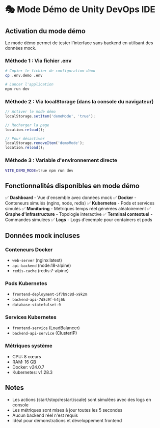 # 🎭 Mode Démo de Unity DevOps IDE

## Activation du mode démo

Le mode démo permet de tester l'interface sans backend en utilisant des données mock.

### Méthode 1 : Via fichier .env

```bash
# Copier le fichier de configuration démo
cp .env.demo .env

# Lancer l'application
npm run dev
```

### Méthode 2 : Via localStorage (dans la console du navigateur)

```javascript
// Activer le mode démo
localStorage.setItem('demoMode', 'true');

// Recharger la page
location.reload();

// Pour désactiver
localStorage.removeItem('demoMode');
location.reload();
```

### Méthode 3 : Variable d'environnement directe

```bash
VITE_DEMO_MODE=true npm run dev
```

## Fonctionnalités disponibles en mode démo

✅ **Dashboard** - Vue d'ensemble avec données mock
✅ **Docker** - Conteneurs simulés (nginx, node, redis)
✅ **Kubernetes** - Pods et services simulés
✅ **Monitoring** - Métriques temps réel générées aléatoirement
✅ **Graphe d'infrastructure** - Topologie interactive
✅ **Terminal contextuel** - Commandes simulées
✅ **Logs** - Logs d'exemple pour containers et pods

## Données mock incluses

### Conteneurs Docker
- `web-server` (nginx:latest)
- `api-backend` (node:18-alpine)
- `redis-cache` (redis:7-alpine)

### Pods Kubernetes
- `frontend-deployment-5f7b9c8d-x9k2m`
- `backend-api-7d8c9f-h4j6k`
- `database-statefulset-0`

### Services Kubernetes
- `frontend-service` (LoadBalancer)
- `backend-api-service` (ClusterIP)

### Métriques système
- CPU: 8 cœurs
- RAM: 16 GB
- Docker: v24.0.7
- Kubernetes: v1.28.3

## Notes

- Les actions (start/stop/restart/scale) sont simulées avec des logs en console
- Les métriques sont mises à jour toutes les 5 secondes
- Aucun backend réel n'est requis
- Idéal pour démonstrations et développement frontend
